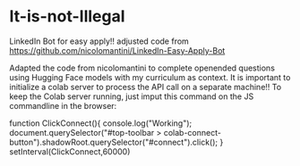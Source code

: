 # It-is-not-Illegal
LinkedIn Bot for easy apply!! adjusted code from https://github.com/nicolomantini/LinkedIn-Easy-Apply-Bot

Adapted the code from nicolomantini to complete openended questions using Hugging Face models with my curriculum as context. It is important to initialize a colab server to process the API call on a separate machine!! To keep the Colab server running, just imput this command on the JS commandline in the browser:

function ClickConnect(){
console.log("Working");
document.querySelector("#top-toolbar > colab-connect-button").shadowRoot.querySelector("#connect").click();
}
setInterval(ClickConnect,60000)
